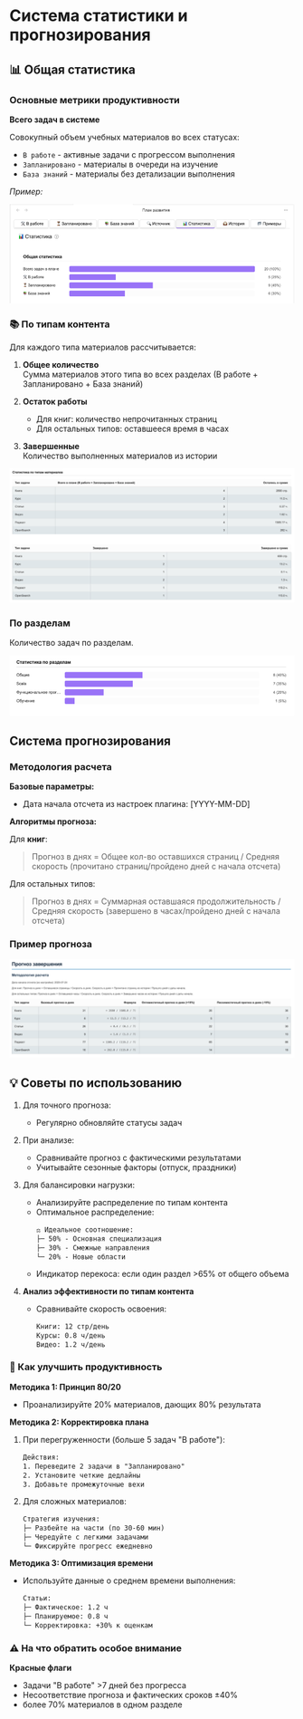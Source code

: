 # Система статистики и прогнозирования

## 📊 Общая статистика

### Основные метрики продуктивности

**Всего задач в системе**  

Совокупный объем учебных материалов во всех статусах:

- `В работе` - активные задачи с прогрессом выполнения
- `Запланировано` - материалы в очереди на изучение  
- `База знаний` - материалы без детализации выполнения

*Пример:*  

![Пример вывода статистики](images/stats_common.png)

### 📚 По типам контента

Для каждого типа материалов рассчитывается:

1. **Общее количество**  
   Сумма материалов этого типа во всех разделах (В работе + Запланировано + База знаний)

2. **Остаток работы**
	- Для книг: количество непрочитанных страниц
	- Для остальных типов: оставшееся время в часах

3. **Завершенные**  
   Количество выполненных материалов из истории

![Пример вывода статистики](images/stats_types.png)

### По разделам

Количество задач по разделам.

![img.png](images/stats_sections.png)

## Система прогнозирования

### Методология расчета

**Базовые параметры:**

- Дата начала отсчета из настроек плагина: [YYYY-MM-DD]

**Алгоритмы прогноза:**

Для **книг**:

> Прогноз в днях = Общее кол-во оставшихся страниц / Средняя скорость (прочитано страниц/пройдено дней с начала отсчета)

Для остальных типов:

> Прогноз в днях = Суммарная оставшаяся продолжительность / Средняя скорость (завершено в часах/пройдено дней с начала отсчета)

### Пример прогноза

![Пример прогноза](images/forecast.png)

## 💡 Советы по использованию

1. Для точного прогноза:
	- Регулярно обновляйте статусы задач

2. При анализе:
	- Сравнивайте прогноз с фактическими результатами
	- Учитывайте сезонные факторы (отпуск, праздники)

3. Для балансировки нагрузки:
	- Анализируйте распределение по типам контента
	- Оптимальное распределение:
	  ```text
	  ⚖️ Идеальное соотношение:
	  ├─ 50% - Основная специализация
	  ├─ 30% - Смежные направления
	  └─ 20% - Новые области
	  ```
	- Индикатор перекоса: если один раздел >65% от общего объема

4. **Анализ эффективности по типам контента**
	- Сравнивайте скорость освоения:
	  ```text
	  Книги: 12 стр/день  
	  Курсы: 0.8 ч/день
	  Видео: 1.2 ч/день
	  ```

### 🚀 Как улучшить продуктивность

**Методика 1: Принцип 80/20**

- Проанализируйте 20% материалов, дающих 80% результата

**Методика 2: Корректировка плана**

1. При перегруженности (больше 5 задач "В работе"):
   ```text
   Действия:
   1. Переведите 2 задачи в "Запланировано"
   2. Установите четкие дедлайны
   3. Добавьте промежуточные вехи
   ```

2. Для сложных материалов:
   ```text
   Стратегия изучения:
   ├─ Разбейте на части (по 30-60 мин)
   ├─ Чередуйте с легкими задачами
   └─ Фиксируйте прогресс ежедневно
   ```

**Методика 3: Оптимизация времени**

- Используйте данные о среднем времени выполнения:
  ```text
  Статьи:
  ├─ Фактическое: 1.2 ч
  ├─ Планируемое: 0.8 ч
  └─ Корректировка: +30% к оценкам
  ```

### ⚠️ На что обратить особое внимание

**Красные флаги**

- Задачи "В работе" >7 дней без прогресса
- Несоответствие прогноза и фактических сроков ±40%
- более 70% материалов в одном разделе
